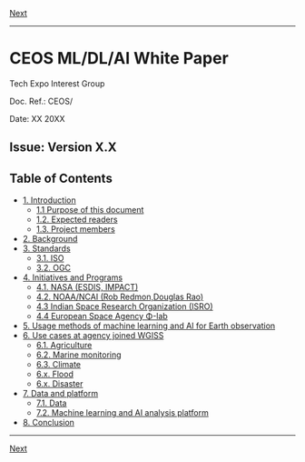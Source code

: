 [Next](introduction.md)

***
# CEOS ML/DL/AI White Paper 

Tech Expo Interest Group

Doc. Ref.: CEOS/

Date: XX  20XX

Issue: Version X.X
----
## Table of Contents

- [1. Introduction](introduction.md#1-introduction)
  - [1.1 Purpose of this document](introduction.md#11-purpose-of-this-document)
  - [1.2. Expected readers](introduction.md#13-project-members)
  - [1.3. Project members](introduction.md#13-project-members)
- [2. Background](background.md#2-background)
- [3. Standards](standards.md#3-standards)
  - [3.1. ISO](standards.md#31-iso)
  - [3.2. OGC](standards.md#32-ogc)
- [4. Initiatives and Programs](initiatives-and-programs.md#4-initiatives-and-programs)
  - [4.1. NASA (ESDIS, IMPACT)](initiatives-and-programs.md#41-nasa-esdis-impact)
  - [4.2. NOAA/NCAI (Rob Redmon,Douglas Rao)](initiatives-and-programs.md#42-noaancai-rob-redmondouglas-rao)
  - [4.3 Indian Space Research Organization (ISRO)](initiatives-and-programs.md#43-indian-space-research-organization-isro)
  - [4.4 European Space Agency Φ-lab](initiatives-and-programs.md#44-european-space-agency-Φ-lab)
- [5. Usage methods of machine learning and AI for Earth observation](usage-methods-of-ml-and-ai-for-eo.md#5-usage-methods-of-machine-learning-and-ai-for-earth-observation)
- [6. Use cases at agency joined WGISS](use-cases-at-WGISS.md#6-use-cases-at-agency-joined-wgiss)
  - [6.1. Agriculture](use-cases-at-WGISS.md#61-agriculture)
  - [6.2. Marine monitoring](use-cases-at-WGISS.md#62-marine-monitoring)
  - [6.3. Climate](use-cases-at-WGISS.md#63-climate)
  - [6.x. Flood](use-cases-at-WGISS.md#6x-flood)
  - [6.x. Disaster](use-cases-at-WGISS.md#6x-disaster)
- [7. Data and platform](data-and-platform.md#7-data-and-platform)
  - [7.1. Data](data-and-platform.md#71-data)
  - [7.2. Machine learning and AI analysis platform](data-and-platform.md#72-machine-learning-and-ai-analysis-platform)
- [8. Conclusion](conclusion.md#8-conclusion)

***
[Next](introduction.md)
